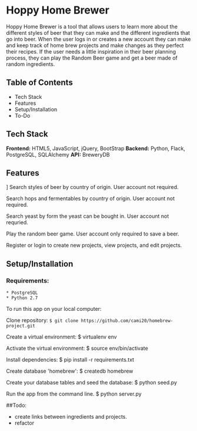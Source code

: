 # Hoppy Home Brewer

Hoppy Home Brewer is a tool that allows users to learn more about the different styles of beer that they can make and the different ingredients that go into beer. When the user logs in or creates a new account they can make and keep track of home brew projects and make changes as they perfect their recipes. If the user needs a little inspiration in their beer planning process, they can play the Random Beer game and get a beer made of random ingredients.

## Table of Contents

* Tech Stack
* Features
* Setup/Installation
* To-Do


## Tech Stack

**Frontend:** HTML5, JavaScript, jQuery, BootStrap
**Backend:** Python, Flack, PostgreSQL, SQLAlchemy
**API:** BreweryDB


## Features
]
Search styles of beer by country of origin. User account not required.

Search hops and fermentables by country of origin. User account not required.

Search yeast by form the yeast can be bought in. User account not requried.

Play the random beer game. User account only required to save a beer.

Register or login to create new projects, view projects, and edit projects.


## Setup/Installation

### Requirements:
	* PostgreSQL
	* Python 2.7


To run this app on your local computer:

Clone repository:
	```
	$ git clone https://github.com/cami20/homebrew-project.git
	```

Create a virtual environment:
	$ virtualenv env

Activate the virtual environment:
	$ source env/bin/activate

Install dependencies:
	$ pip install -r requirements.txt

Create database 'homebrew':
	$ createdb homebrew

Create your database tables and seed the database:
	$ python seed.py

Run the app from the command line.
	$ python server.py


##Todo:

* create links between ingredients and projects.
* refactor
